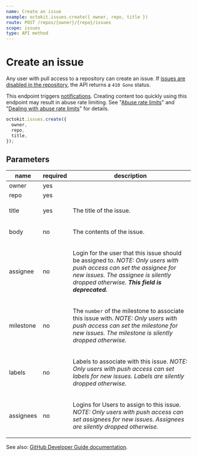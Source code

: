 ```yaml
---
name: Create an issue
example: octokit.issues.create({ owner, repo, title })
route: POST /repos/{owner}/{repo}/issues
scope: issues
type: API method
---
```


# Create an issue

Any user with pull access to a repository can create an issue. If [issues are disabled in the repository](https://help.github.com/articles/disabling-issues/), the API returns a `410 Gone` status.

This endpoint triggers [notifications](https://help.github.com/articles/about-notifications/). Creating content too quickly using this endpoint may result in abuse rate limiting. See "[Abuse rate limits](https://docs.github.com/rest/overview/resources-in-the-rest-api#abuse-rate-limits)" and "[Dealing with abuse rate limits](https://docs.github.com/rest/guides/best-practices-for-integrators#dealing-with-abuse-rate-limits)" for details.

```js
octokit.issues.create({
  owner,
  repo,
  title,
});
```

## Parameters

<table>
  <thead>
    <tr>
      <th>name</th>
      <th>required</th>
      <th>description</th>
    </tr>
  </thead>
  <tbody>
    <tr><td>owner</td><td>yes</td><td>

</td></tr>
<tr><td>repo</td><td>yes</td><td>

</td></tr>
<tr><td>title</td><td>yes</td><td>

The title of the issue.

</td></tr>
<tr><td>body</td><td>no</td><td>

The contents of the issue.

</td></tr>
<tr><td>assignee</td><td>no</td><td>

Login for the user that this issue should be assigned to. _NOTE: Only users with push access can set the assignee for new issues. The assignee is silently dropped otherwise. **This field is deprecated.**_

</td></tr>
<tr><td>milestone</td><td>no</td><td>

The `number` of the milestone to associate this issue with. _NOTE: Only users with push access can set the milestone for new issues. The milestone is silently dropped otherwise._

</td></tr>
<tr><td>labels</td><td>no</td><td>

Labels to associate with this issue. _NOTE: Only users with push access can set labels for new issues. Labels are silently dropped otherwise._

</td></tr>
<tr><td>assignees</td><td>no</td><td>

Logins for Users to assign to this issue. _NOTE: Only users with push access can set assignees for new issues. Assignees are silently dropped otherwise._

</td></tr>
  </tbody>
</table>

See also: [GitHub Developer Guide documentation](https://docs.github.com/v3/issues/#create-an-issue).
